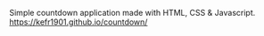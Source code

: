 Simple countdown application made with HTML, CSS & Javascript. 
https://kefr1901.github.io/countdown/
